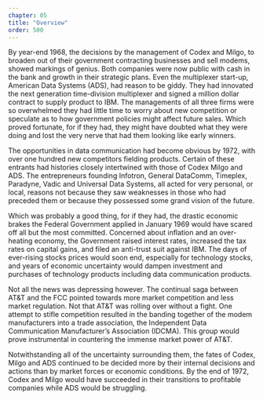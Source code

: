 ```yaml
---
chapter: 05
title: "Overview"
order: 500
---
```


By year-end 1968, the decisions by the management of Codex and Milgo, to broaden out of their government contracting businesses and sell modems, showed markings of genius. Both companies were now public with cash in the bank and growth in their strategic plans. Even the multiplexer start-up, American Data Systems (ADS), had reason to be giddy. They had innovated the next generation time-division multiplexer and signed a million dollar contract to supply product to IBM. The managements of all three firms were so overwhelmed they had little time to worry about new competition or speculate as to how government policies might affect future sales. Which proved fortunate, for if they had, they might have doubted what they were doing and lost the very nerve that had them looking like early winners.

The opportunities in data communication had become obvious by 1972, with over one hundred new competitors fielding products. Certain of these entrants had histories closely intertwined with those of Codex Milgo and ADS. The entrepreneurs founding Infotron, General DataComm, Timeplex, Paradyne, Vadic and Universal Data Systems, all acted for very personal, or local, reasons not because they saw weaknesses in those who had preceded them or because they possessed some grand vision of the future.

Which was probably a good thing, for if they had, the drastic economic brakes the Federal Government applied in January 1969 would have scared off all but the most committed. Concerned about inflation and an over-heating economy, the Government raised interest rates, increased the tax rates on capital gains, and filed an anti-trust suit against IBM. The days of ever-rising stocks prices would soon end, especially for technology stocks, and years of economic uncertainty would dampen investment and purchases of technology products including data communication products.

Not all the news was depressing however. The continual saga between AT&T and the FCC pointed towards more market competition and less market regulation. Not that AT&T was rolling over without a fight. One attempt to stifle competition resulted in the banding together of the modem manufacturers into a trade association, the Independent Data Communication Manufacturer’s Association (IDCMA). This group would prove instrumental in countering the immense market power of AT&T.

Notwithstanding all of the uncertainty surrounding them, the fates of Codex, Milgo and ADS continued to be decided more by their internal decisions and actions than by market forces or economic conditions. By the end of 1972, Codex and Milgo would have succeeded in their transitions to profitable companies while ADS would be struggling.
